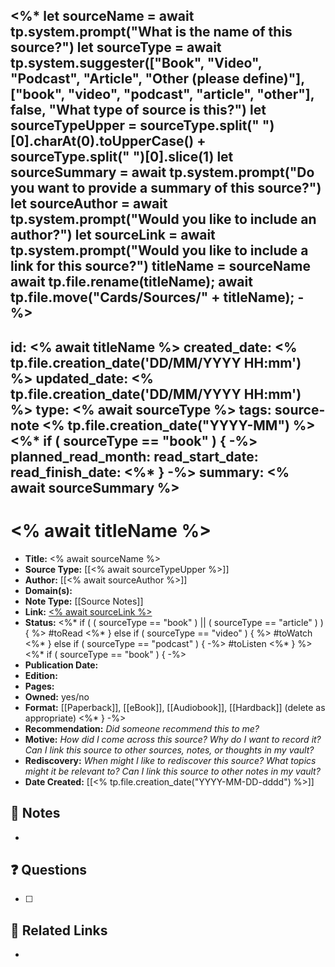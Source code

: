 <%* 
let sourceName = await tp.system.prompt("What is the name of this source?")
let sourceType = await tp.system.suggester(["Book", "Video", "Podcast", "Article", "Other (please define)"], ["book", "video", "podcast", "article", "other"], false, "What type of source is this?")
let sourceTypeUpper = sourceType.split(" ")[0].charAt(0).toUpperCase() + sourceType.split(" ")[0].slice(1)
let sourceSummary = await tp.system.prompt("Do you want to provide a summary of this source?")
let sourceAuthor = await tp.system.prompt("Would you like to include an author?")
let sourceLink = await tp.system.prompt("Would you like to include a link for this source?")
titleName = sourceName
await tp.file.rename(titleName); 
await tp.file.move("Cards/Sources/" + titleName);
-%>
---
id: <% await titleName %>
created_date: <% tp.file.creation_date('DD/MM/YYYY HH:mm') %>
updated_date: <% tp.file.creation_date('DD/MM/YYYY HH:mm') %>
type: <% await sourceType %>
tags: source-note <% tp.file.creation_date("YYYY-MM") %>
<%*
if ( sourceType == "book" ) { -%>
planned_read_month: 
read_start_date: 
read_finish_date: 
<%* } -%>
summary: <% await sourceSummary %>
---

# <% await titleName %>

- **Title:** <% await sourceName %>
- **Source Type:** [[<% await sourceTypeUpper %>]]
- **Author:** [[<% await sourceAuthor %>]]
- **Domain(s):** 
- **Note Type:** [[Source Notes]]
- **Link:** [<% await sourceLink %>](<% await sourceLink %>)
- **Status:** <%* if ( ( sourceType == "book" ) || ( sourceType == "article" ) ) { %> #toRead <%* } else if ( sourceType == "video" ) { %> #toWatch <%* } else if ( sourceType == "podcast" ) { -%> #toListen <%* } %>
<%*
if ( sourceType == "book" ) { -%>
- **Publication Date:** 
- **Edition:** 
- **Pages:** 
- **Owned:** yes/no
- **Format:** [[Paperback]], [[eBook]], [[Audiobook]], [[Hardback]] (delete as appropriate)
<%* } -%>
- **Recommendation:** *Did someone recommend this to me?*
- **Motive:** *How did I come across this source? Why do I want to record it? Can I link this source to other sources, notes, or thoughts in my vault?*
- **Rediscovery:** *When might I like to rediscover this source? What topics might it be relevant to? Can I link this source to other notes in my vault?*
- **Date Created:** [[<% tp.file.creation_date("YYYY-MM-DD-dddd") %>]]

## 📝 Notes

- 

## ❓ Questions

- [ ] 

## 🔗 Related Links

- 
